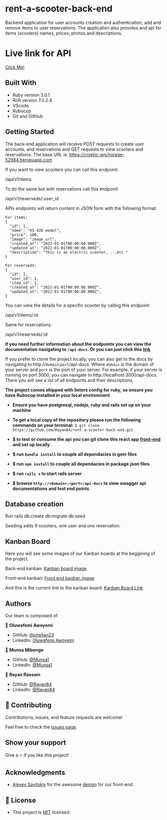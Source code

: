 # rent-a-scooter-back-end

Backend application for user accounts creation and authentication, add and remove items to user reservations. The application also provides and api for items (scooters) names, prices, photos and descriptions.

# Live link for API

 [Click Me!](https://cryptic-anchorage-52984.herokuapp.com)
## Built With

- Ruby version 3.0.1
- RoR version 7.0.2.4
- VScode
- Rubocop
- Git and GitHub
## Getting Started

The back-end application will receive POST requests to create user accounts, and reservations and GET requests to view scooters and reservations.
The base URL is: https://cryptic-anchorage-52984.herokuapp.com

If you want to view scooters you can call this endpoint:

/api/v1/items

To do the same but with reservations call this endpoint:

/api/v1/reserveds/:user_id

APIs endpoints will return content in JSON form with the following format:

```
For items:
{
  "id": 1,
  "name": "XS 420 model",
  "price": 100,
  "image": "image_url",
  "created_at": "2022-01-01T00:00:00.000Z",
  "updated_at": "2022-01-01T00:00:00.000Z",
  "description": "This is an electric scooter, ...etc "
}

For reserveds:
{
  "id": 1,
  "user_id": 1,
  "item_id": 1,
  "created_at": "2022-01-01T00:00:00.000Z",
  "updated_at": "2022-01-01T00:00:00.000Z",
}
```

You can view the details for a specific scooter by calling this endpoint:

/api/v1/items/:id

Same for reservations:

/api/v1/reserveds/:id

**If you need further information about the endpoints you can view the documentation navigating to `/api-docs`.
Or you can just click this [link](https://a-docs)**

If you prefer to clone the project locally, you can also get to the docs by navigating to http://`domain`:`port`/api-docs. Where `domain` is the domain of your server and `port` is the port of your server.
For example, if your server is running on port 3000, you can navigate to http://localhost:3000/api-docs.
There you will see a list of all endpoints and their descriptions.

**The project comes shipped with linters config for ruby, so ensure you have Rubocop installed in your local environment**

- **Ensure you have postgresql, nodejs, ruby and rails set up on your machine**

- **To get a local copy of the repository please run the following commands on your terminal:**
`$ git clone https://github.com/Rayan84/rent-a-scooter-back-end.git`

- **$ to test or consume the api you can git clone this react app [front-end](https://github.com/phelian23/rent-item-frontend.git) and set up locally**

- **$ run `bundle install` to couple all dependacies in gem files**

- **$ run `npm install` to couple all dependacies in package.json files**

- **$ run `rails s` to start rails server**

- **$ browse `http://<domain>:<port>/api-docs` to view swagger api documentations and test end points**
## Database creation

Run rails db:create db:migrate db:seed

Seeding adds 9 scooters, one user and one reservation.


## Kanban Board

Here you will see some images of our Kanban boards at the beggining of the project.

Back-end kanban:
[Kanban board image](./readme-images/165843179-9ce03afc-e18c-438b-a3c8-1d66e84a383f.jpg)

Front-end kanban:
[Front end kanban image](./readme-images/.png)

And this is the current link to the kanban board:
[Kanban Board Link](https://github.com/Rayan84/rent-a-scooter-back-end/projects/1)

## Authors

Our team is composed of:

👤 **Oluwafemi Awoyemi**
- GitHub: [@phelian23](https://github.com/phelian23)
- LinkedIn: [Oluwafemi Awoyemi](https://www.linkedin.com/in/oluwafemi-awoyemi/)

👤 **Munsa Mibenge**
- GitHub: [@Munsa1](https://github.com/Munsa1)
- LinkedIn: [@Munsa1](https://www.linkedin.com/in/munsa-mibenge/)

👤 **Rayan Rassam**
- GitHub: [@Rayan84](https://github.com/Rayan84)
- LinkedIn: [@Rayan84](https://www.linkedin.com/in/rayan-rassam/)

## 🤝 Contributing

Contributions, issues, and feature requests are welcome!

Feel free to check the [issues page](../../issues/).

## Show your support

Give a ⭐️ if you like this project!

## Acknowledgments

- [Alexey Savitskiy](https://www.behance.net/alexey_savitskiy) for the awesome [design](https://www.behance.net/gallery/37706679/Circle-(Landing-page-Dashboard-Mobile-App)) for our front-end.
## 📝 License

- This project is [MIT](./LICENSE) licensed.
